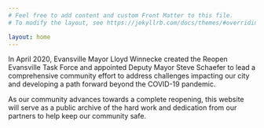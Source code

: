 ```yaml
---
# Feel free to add content and custom Front Matter to this file.
# To modify the layout, see https://jekyllrb.com/docs/themes/#overriding-theme-defaults

layout: home
---
```

In April 2020, Evansville Mayor Lloyd Winnecke created the Reopen Evansville Task Force and appointed Deputy Mayor Steve Schaefer to lead a comprehensive community effort to address challenges impacting our city and developing a path forward beyond the COVID-19 pandemic.

As our community advances towards a complete reopening, this website will serve as a public archive of the hard work and dedication from our partners to help keep our community safe.
